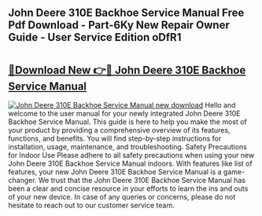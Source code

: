 ## John Deere 310E Backhoe Service Manual Free Pdf Download - Part-6Ky New Repair Owner Guide - User Service Edition oDfR1

# <h2><a href="http://bc90998.oget.top/?id=John+Deere+310E+Backhoe+Service+Manual">🔗Download New 👉🔴 John Deere 310E Backhoe Service Manual</a></h2>

[![John Deere 310E Backhoe Service Manual new download](https://i.imgur.com/5g1atiW.png)](http://bc90998.oget.top/?id=John+Deere+310E+Backhoe+Service+Manual)
Hello and welcome to the user manual for your newly integrated John Deere 310E Backhoe Service Manual. This guide is here to help you make the most of your product by providing a comprehensive overview of its features, functions, and benefits. You will find step-by-step instructions for installation, usage, maintenance, and troubleshooting. Safety Precautions for Indoor Use Please adhere to all safety precautions when using your new John Deere 310E Backhoe Service Manual indoors. With features like list of features, your new John Deere 310E Backhoe Service Manual is a game-changer. We trust that the John Deere 310E Backhoe Service Manual has been a clear and concise resource in your efforts to learn the ins and outs of your new device. In case of any queries or concerns, please do not hesitate to reach out to our customer service team.
